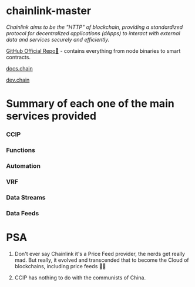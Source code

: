 # chainlink-master

*Chainlink aims to be the "HTTP" of blockchain, providing a standardized protocol for decentralized applications (dApps) to interact with external data and services securely and efficiently.*


[GitHub Official Repo🔮](https://github.com/smartcontractkit/chainlink) - contains everything from node binaries to smart contracts.

[docs.chain](https://docs.chain.link/) 

[dev.chain](https://dev.chain.link/)


# Summary of each one of the main services provided 

### CCIP

### Functions

### Automation

### VRF

### Data Streams

### Data Feeds



# PSA

1. Don't ever say Chainlink it's a Price Feed provider, the nerds get really mad. But really, it evolved and transcended that to become the Cloud of blockchains, including price feeds 🏃🏼

2. CCIP has nothing to do with the communists of China.
